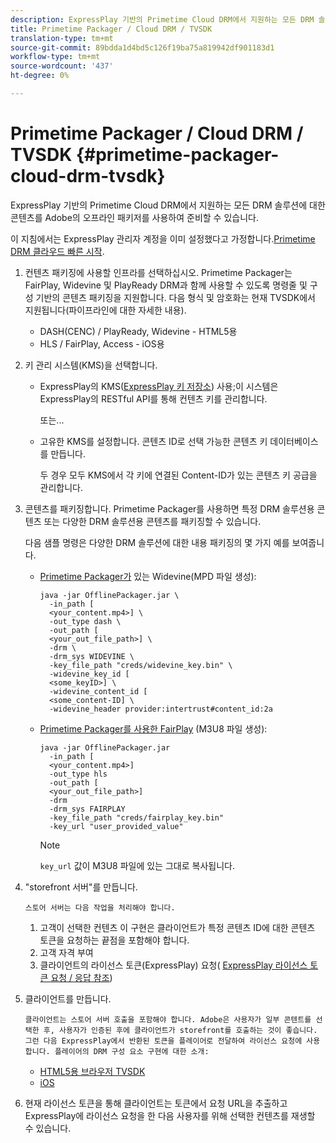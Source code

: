 ```yaml
---
description: ExpressPlay 기반의 Primetime Cloud DRM에서 지원하는 모든 DRM 솔루션에 대한 콘텐츠를 Adobe의 오프라인 패키저를 사용하여 준비할 수 있습니다.
title: Primetime Packager / Cloud DRM / TVSDK
translation-type: tm+mt
source-git-commit: 89bdda1d4bd5c126f19ba75a819942df901183d1
workflow-type: tm+mt
source-wordcount: '437'
ht-degree: 0%

---
```



# Primetime Packager / Cloud DRM / TVSDK {#primetime-packager-cloud-drm-tvsdk}

ExpressPlay 기반의 Primetime Cloud DRM에서 지원하는 모든 DRM 솔루션에 대한 콘텐츠를 Adobe의 오프라인 패키저를 사용하여 준비할 수 있습니다.

이 지침에서는 ExpressPlay 관리자 계정을 이미 설정했다고 가정합니다.[Primetime DRM 클라우드 빠른 시작](../../../multi-drm-workflows/quick-start/quick-overview.md).
1. 컨텐츠 패키징에 사용할 인프라를 선택하십시오. Primetime Packager는 FairPlay, Widevine 및 PlayReady DRM과 함께 사용할 수 있도록 명령줄 및 구성 기반의 콘텐츠 패키징을 지원합니다. 다음 형식 및 암호화는 현재 TVSDK에서 지원됩니다(파이프라인에 대한 자세한 내용).

   * DASH(CENC) / PlayReady, Widevine - HTML5용
   * HLS / FairPlay, Access - iOS용

1. 키 관리 시스템(KMS)을 선택합니다.

   * ExpressPlay의 KMS([ExpressPlay 키 저장소](https://www.expressplay.com/developer/key-storage/)) 사용;이 시스템은 ExpressPlay의 RESTful API를 통해 컨텐츠 키를 관리합니다.

      또는...

   * 고유한 KMS를 설정합니다. 콘텐츠 ID로 선택 가능한 콘텐츠 키 데이터베이스를 만듭니다.

      두 경우 모두 KMS에서 각 키에 연결된 Content-ID가 있는 콘텐츠 키 공급을 관리합니다.

1. 콘텐츠를 패키징합니다. Primetime Packager를 사용하면 특정 DRM 솔루션용 콘텐츠 또는 다양한 DRM 솔루션용 콘텐츠를 패키징할 수 있습니다.

   다음 샘플 명령은 다양한 DRM 솔루션에 대한 내용 패키징의 몇 가지 예를 보여줍니다.

   * [Primetime Packager가](https://helpx.adobe.com/content/dam/help/en/primetime/guides/offline_packager_getting_started.pdf#page=19)  있는 Widevine(MPD 파일 생성):

      ```
      java -jar OfflinePackager.jar \ 
        -in_path [ 
        <your_content.mp4>] \ 
        -out_type dash \ 
        -out_path [ 
        <your_out_file_path>] \ 
        -drm \ 
        -drm_sys WIDEVINE \ 
        -key_file_path "creds/widevine_key.bin" \ 
        -widevine_key_id [ 
        <some_keyID>] \ 
        -widevine_content_id [ 
        <some_content-ID] \ 
        -widevine_header provider:intertrust#content_id:2a
      ```

   * [Primetime Packager를 사용한 FairPlay](https://helpx.adobe.com/content/dam/help/en/primetime/guides/offline_packager_getting_started.pdf#page=20) (M3U8 파일 생성):

      ```
      java -jar OfflinePackager.jar  
        -in_path [ 
        <your_content.mp4>]  
        -out_type hls  
        -out_path [ 
        <your_out_file_path>]  
        -drm  
        -drm_sys FAIRPLAY  
        -key_file_path "creds/fairplay_key.bin"  
        -key_url "user_provided_value"
      ```

      >[!NOTE]
      >
      >`key_url` 값이 M3U8 파일에 있는 그대로 복사됩니다.

1. &quot;storefront 서버&quot;를 만듭니다.

       스토어 서버는 다음 작업을 처리해야 합니다.
   
   1. 고객이 선택한 컨텐츠 이 구현은 클라이언트가 특정 콘텐츠 ID에 대한 콘텐츠 토큰을 요청하는 끝점을 포함해야 합니다.
   1. 고객 자격 부여
   1. 클라이언트의 라이선스 토큰(ExpressPlay) 요청( [ExpressPlay 라이선스 토큰 요청 / 응답 참조](../../../multi-drm-workflows/license-token-req-resp-ref/license-req-resp-overview.md))

1. 클라이언트를 만듭니다.

       클라이언트는 스토어 서버 호출을 포함해야 합니다. Adobe은 사용자가 일부 콘텐트를 선택한 후, 사용자가 인증된 후에 클라이언트가 storefront를 호출하는 것이 좋습니다. 그런 다음 ExpressPlay에서 반환된 토큰을 플레이어로 전달하여 라이선스 요청에 사용합니다. 플레이어의 DRM 구성 요소 구현에 대한 소개:
   
   * [HTML5용 브라우저 TVSDK](https://help.adobe.com/en_US/primetime/psdk/browser_tvsdk/index.html#PSDKs-reference-DRM_interface_overview)
   * [iOS](../../../../programming/tvsdk-3x-ios-prog/ios-3x-drm-content-security/ios-3x-apple-fairplay-tvsdk.md)

1. 현재 라이선스 토큰을 통해 클라이언트는 토큰에서 요청 URL을 추출하고 ExpressPlay에 라이선스 요청을 한 다음 사용자를 위해 선택한 컨텐츠를 재생할 수 있습니다.
